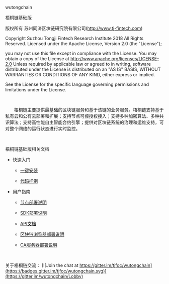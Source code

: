 wutongchain

梧桐链基础版

版权所有 苏州同济区块链研究院有限公司(http://www.tj-fintech.com)

Copyright Suzhou Tongji Fintech Research Institute 2018 All Rights Reserved.
Licensed under the Apache License, Version 2.0 (the "License");

you may not use this file except in compliance with the License.
You may obtain a copy of the License at
     http://www.apache.org/licenses/LICENSE-2.0
Unless required by applicable law or agreed to in writing, software distributed under the License is distributed on an "AS IS" BASIS, WITHOUT WARRANTIES OR CONDITIONS OF ANY KIND, either express or implied.

See the License for the specific language governing permissions and limitations under the License.

&nbsp;

&emsp;&emsp;梧桐链主要提供最基础的区块链服务和基于该链的业务服务。梧桐链支持基于私有云和公有云部署和扩展；支持节点可控授权接入；支持多种加密算法、多种共识算法；支持高性能自主智能合约引擎；提供对区块链系统的治理和运维支持，可对整个网络的运行状态进行实时监控。

&nbsp;

梧桐链基础版相关文档

   * 快速入门

       + [一键安装](./一键安装.pdf "一键安装")

       + [代码样例](./代码样例.pdf "代码样例")

   * 用户指南

       + [节点部署说明](./节点部署说明.pdf "节点部署说明")

       + [SDK部署说明](./SDK部署说明.pdf "SDK部署说明")

       + [API文档](./API文档.pdf "API文档")

       + [区块链浏览器部署说明](./区块链浏览器部署说明.pdf "区块链浏览器部署说明")

       + [CA服务器部署说明](./CA服务器部署说明.pdf "CA服务器部署说明")
       


&nbsp;

关于梧桐链交流：  [![Join the chat at https://gitter.im/tjfoc/wutongchain](https://badges.gitter.im/tjfoc/wutongchain.svg)](https://gitter.im/wutongchain/Lobby)

